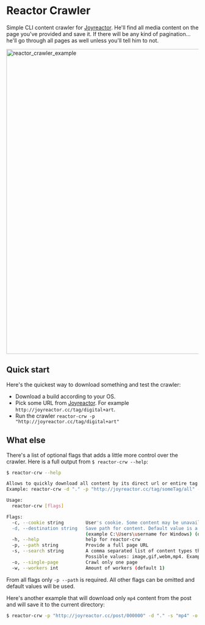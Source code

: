 Reactor Crawler
==========

Simple CLI content crawler for [Joyreactor](http://joyreactor.cc). He'll find all media content on the 
page you've provided and save it. If there will be any kind of pagination... he'll go through all pages
as well unless you'll tell him to not.

<p>
    <img src="https://i.imgur.com/DjD6cW0.gif" width="800" alt="reactor_crawler_example">
</p>

## Quick start

Here's the quickest way to download something and test the crawler:
* Download a build according to your OS.
* Pick some URL from [Joyreactor](http://joyreactor.cc). For example `http://joyreactor.cc/tag/digital+art`.
* Run the crawler `reactor-crw -p "http://joyreactor.cc/tag/digital+art"`

## What else

There's a list of optional flags that adds a little more control over the crawler.
Here is a full output from `$ reactor-crw --help`: 

```sh
$ reactor-crw --help

Allows to quickly download all content by its direct url or entire tag or fandom from joyreactor.cc.
Example: reactor-crw -d "." -p "http://joyreactor.cc/tag/someTag/all" -w 2 -c "cookie-string"

Usage:
  reactor-crw [flags]

Flags:
  -c, --cookie string        User's cookie. Some content may be unavailable without it
  -d, --destination string   Save path for content. Default value is a user's home folder
                             (example C:\Users\username for Windows) (default "/home/avpretty")
  -h, --help                 help for reactor-crw
  -p, --path string          Provide a full page URL
  -s, --search string        A comma separated list of content types that should be downloaded.
                             Possible values: image,gif,webm,mp4. Example: -s "image,webm" (default "image,gif")
  -o, --single-page          Crawl only one page
  -w, --workers int          Amount of workers (default 1)
```

From all flags only `-p --path` is required. All other flags can be omitted and default values will be used.

Here's another example that will download only `mp4` content from the post and will save it to the current directory:

```sh
$ reactor-crw -p "http://joyreactor.cc/post/000000" -d "." -s "mp4" -o
```